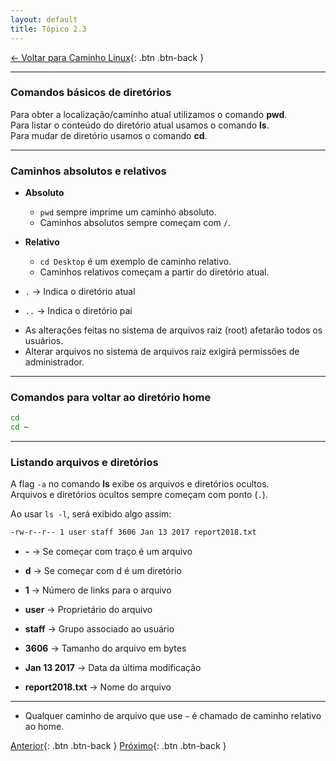 ```yaml
---
layout: default 
title: Tópico 2.3
---
```


[← Voltar para Caminho Linux](/linux-essentials/01-book-lpi/Topico-02-Caminho-Linux/){: .btn .btn-back }

---

### Comandos básicos de diretórios

Para obter a localização/caminho atual utilizamos o comando **pwd**.  
Para listar o conteúdo do diretório atual usamos o comando **ls**.  
Para mudar de diretório usamos o comando **cd**.

---

### Caminhos absolutos e relativos

- **Absoluto**
    - `pwd` sempre imprime um caminho absoluto.
    - Caminhos absolutos sempre começam com `/`.

- **Relativo**
    - `cd Desktop` é um exemplo de caminho relativo.
    - Caminhos relativos começam a partir do diretório atual.

- `.` → Indica o diretório atual  
- `..` → Indica o diretório pai

* As alterações feitas no sistema de arquivos raiz (root) afetarão todos os usuários.
* Alterar arquivos no sistema de arquivos raiz exigirá permissões de administrador.

---

### Comandos para voltar ao diretório home

```sh
cd
cd ~
```

---

### Listando arquivos e diretórios

A flag `-a` no comando **ls** exibe os arquivos e diretórios ocultos.  
Arquivos e diretórios ocultos sempre começam com ponto (`.`).

Ao usar `ls -l`, será exibido algo assim:

```sh
-rw-r--r-- 1 user staff 3606 Jan 13 2017 report2018.txt
```

- **-** → Se começar com traço é um arquivo
- **d** → Se começar com d é um diretório

- **1** → Número de links para o arquivo
- **user** → Proprietário do arquivo
- **staff** → Grupo associado ao usuário
- **3606** → Tamanho do arquivo em bytes
- **Jan 13 2017** → Data da última modificação
- **report2018.txt** → Nome do arquivo

---

* Qualquer caminho de arquivo que use `~` é chamado de caminho relativo ao home.

[Anterior](/linux-essentials/01-book-lpi/Topico-02-Caminho-Linux/2.2-ObterAjudaNaLinhaDeComando){: .btn .btn-back }
[Próximo](/linux-essentials/01-book-lpi/Topico-02-Caminho-Linux/2.4-CriandoMovendoAndDeletandoArquivos){: .btn .btn-back }